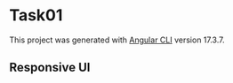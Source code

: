 # Task01

This project was generated with [Angular CLI](https://github.com/angular/angular-cli) version 17.3.7.

## Responsive UI



